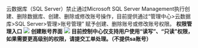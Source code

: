 云数据库（SQL Server）禁止通过Microsoft SQL Server Management执行创建、删除数据库、创建、删除或修改账号操作，目前提供通过“管理中心>云数据库>SQL Server>管理>账号管理”
赋予创建、删除账号或修改账号权限。
**权限管理入口**
![](//mccdn.qcloud.com/static/img/1038939dbb7fce584de7fa978d6d0db9/image.png)
**创建账号界面**
 ![](//mccdn.qcloud.com/static/img/cddcef81262d8383396d411d9d905153/image.png)
**目前控制中心仅支持用户使用“读写”、“只读”权限，如果需要更高级别的权限，请提交工单处理。（不提供sa账号）**